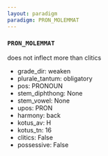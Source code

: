 ```yaml
---
layout: paradigm
paradigm: PRON_MOLEMMAT
---
```

### ` PRON_MOLEMMAT `

does not inflect more than clitics
* grade_dir: weaken
* plurale_tantum: obligatory
* pos: PRONOUN
* stem_diphthong: None
* stem_vowel: None
* upos: PRON
* harmony: back
* kotus_av: H
* kotus_tn: 16
* clitics: False
* possessive: False
